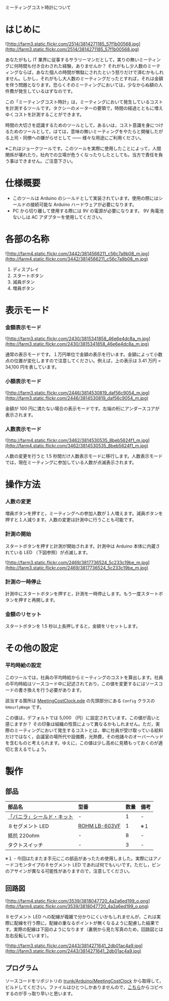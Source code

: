 ミーティングコスト時計について

# はじめに #
![http://farm3.static.flickr.com/2514/3814271185_57f1b00568.jpg](http://farm3.static.flickr.com/2514/3814271185_57f1b00568.jpg)

あなたがもし IT 業界に従事するサラリーマンだとして，実りの無いミーティングに何時間も付き合わされた経験，ありませんか？ それがもし少人数のミーティングならば，あなた個人の時間が無駄にされたという怒りだけで済むかもしれません。しかし，それがもし大人数のミーティングだったとすれば，それは金額を伴う問題となります。恐らくそのミーティングにおいては，少なからぬ額の人件費が発生しているはずなのです。

この「ミーティングコスト時計」は，ミーティングにおいて発生しているコストを計測するツールです。タクシーのメーターの要領で，時間の経過とともに増えゆくコストを計測することができます。

時間の大切さを認識するためのツールとして，あるいは，コスト意識を身につけるためのツールとして，はては，意味の無いミーティングをやたらと開催したがる上司・同僚への嫌がらせとして —— 様々な用途にご利用ください。

※これはジョークツールです。このツールを実際に使用したことによって，人間関係が壊れたり，社内での立場が危うくなったりしたとしても，当方で責任を負う事はできません。ご注意下さい。

# 仕様概要 #
  * このツールは Arduino のシールドとして実装されています。使用の際にはシールドの接続可能な Arduino ハードウェアが必要になります。
  * PC から切り離して使用する際には 9V の電源が必要になります。 9V 角電池ないしは AC アダプターを使用してください。

# 各部の名称 #
![http://farm4.static.flickr.com/3442/3814566211_c56c7a9b08_m.jpg](http://farm4.static.flickr.com/3442/3814566211_c56c7a9b08_m.jpg)

  1. ディスプレイ
  1. スタートボタン
  1. 減員ボタン
  1. 増員ボタン

# 表示モード #

### 金額表示モード ###
![http://farm3.static.flickr.com/2430/3815341858_46e6e4dc8a_m.jpg](http://farm3.static.flickr.com/2430/3815341858_46e6e4dc8a_m.jpg)

通常の表示モードです。１万円単位で金額の表示を行います。金額によって小数点の位置が変化しますので注意してください。例えば，上の表示は 3.41 万円 = 34,100 円を表しています。

### 小額表示モード ###
![http://farm3.static.flickr.com/2446/3814530819_daf56c9054_m.jpg](http://farm3.static.flickr.com/2446/3814530819_daf56c9054_m.jpg)

金額が 100 円に満たない場合の表示モードです。左端の桁にアンダースコアが表示されます。

### 人数表示モード ###
![http://farm4.static.flickr.com/3462/3814530535_8beb5624f1_m.jpg](http://farm4.static.flickr.com/3462/3814530535_8beb5624f1_m.jpg)

人数の変更を行うと 1.5 秒間だけ人数表示モードに移行します。人数表示モードでは，現在ミーティングに参加している人数が点滅表示されます。

# 操作方法 #

### 人数の変更 ###
増員ボタンを押すと，ミーティングへの参加人数が１人増えます。減員ボタンを押すと１人減ります。人数の変更は計測中に行うことも可能です。

### 計測の開始 ###
スタートボタンを押すと計測が開始されます。計測中は Arduino 本体に内蔵されている LED （下図参照）が点滅します。

![http://farm3.static.flickr.com/2469/3817736524_5c233c19be_m.jpg](http://farm3.static.flickr.com/2469/3817736524_5c233c19be_m.jpg)

### 計測の一時停止 ###
計測中にスタートボタンを押すと，計測を一時停止します。もう一度スタートボタンを押すと再開します。

### 金額のリセット ###
スタートボタンを 1.5 秒以上長押しすると，金額をリセットします。

# その他の設定 #

### 平均時給の設定 ###
このツールでは，社員の平均時給からミーティングのコストを算出します。社員の平均時給はソースコード中に記述されており，この値を変更するにはソースコードの書き換えを行う必要があります。

該当する箇所は [MeetingCostClock.pde](http://code.google.com/p/denkitribe/source/browse/trunk/Arduino/MeetingCostClock/MeetingCostClock.pde) の先頭部分にある `Config` クラスの `kHourlyWage` です。

この値は，デフォルトでは 5,000 （円）に設定されています。この値が高いと感じますか？ その印象は組織の性質によって異なるかもしれません。ただ，実際のミーティングにおいて発生するコストとは，単に社員が受け取っている給料だけではなく，会議室の場所代や設備費，光熱費，その他諸々のオーバーヘッドを含むものと考えられます。ゆえに，この値は少し高めに見積もっておくのが適切と言えるでしょう。

# 製作 #

## 部品 ##
|部品名|型番|数量|備考|
|:--|:-|:-|:-|
|[「バニラ」シールド・キット](http://www.switch-science.com/products/detail.php?product_id=176)|- |1 |- |
|８セグメント LED|[ROHM LB-603VF](http://www.rohm.co.jp/products/opto_device/led_display/numeric/lb-603vf/)|1 |※１|
|抵抗 220ohm|- |8 |- |
|タクトスイッチ|- |3 |- |

※１ - 今回はたまたま手元にこの部品があったため使用しました。実際にはアノードコモンタイプの８セグメント LED であれば何でもいいです。ただし，ピンのアサインが異なる可能性がありますので，注意してください。

## 回路図 ##
![http://farm4.static.flickr.com/3539/3818047720_4a2a6ed199_o.png](http://farm4.static.flickr.com/3539/3818047720_4a2a6ed199_o.png)

８セグメント LED への配線が複雑で分かりにくいかもしれませんが，これは実際に配線を行う際に，配線の重なるポイントが無くなるように配慮した結果です。実際の配線は下図のようになります（裏側から見た写真のため，回路図とは左右反転しています）。

![http://farm3.static.flickr.com/2443/3814271641_2db01ac4a9.jpg](http://farm3.static.flickr.com/2443/3814271641_2db01ac4a9.jpg)

## プログラム ##
ソースコードをリポジトリの [trunk/Arduino/MeetingCostClock](http://code.google.com/p/denkitribe/source/browse/trunk/Arduino/MeetingCostClock/) から取得して，ビルドしてください。ファイルはひとつしかありませんので，[こちら](http://denkitribe.googlecode.com/svn/trunk/Arduino/MeetingCostClock/MeetingCostClock.pde)からコピペするのが手っ取り早いと思います。